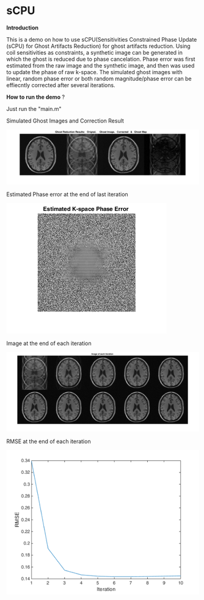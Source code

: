 # sCPU
**Introduction**

This is a demo on how to use sCPU(Sensitivities Constrained Phase Update (sCPU) for Ghost Artifacts Reduction) for ghost artifacts reduction.
Using coil sensitivities as constraints, a synthetic image can be generated in which the ghost is reduced due to phase cancelation. Phase error was first estimated from the raw image and the synthetic image, 
and then was used to update the phase of raw k-space. The simulated ghost images with linear, random phase error or both random magnitude/phase error can be effiecntly corrected after several iterations.


**How to run the demo** ?

Just run the "main.m"



Simulated Ghost Images and Correction Result

![Simulation Results](./CorrectionResults.png "Simulation Results")

Estimated Phase error at the end of last iteration

![Simulation Results](./PhaseErr.png "Estimated Phase error at the end of last iteration ")

Image at the end of each iteration

![Simulation Results](./Iterations.png "Image at the end of each iteration ")

RMSE at the end of each iteration

![Simulation Results](./RMSE.png "RMSE at the end of each iteration ")

